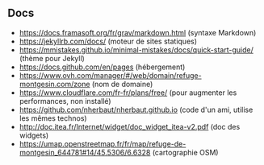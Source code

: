 ## Docs
 * https://docs.framasoft.org/fr/grav/markdown.html (syntaxe Markdown)
 * https://jekyllrb.com/docs/ (moteur de sites statiques)
 * https://mmistakes.github.io/minimal-mistakes/docs/quick-start-guide/ (thème pour Jekyll)
 * https://docs.github.com/en/pages (hébergement)
 * https://www.ovh.com/manager/#/web/domain/refuge-montgesin.com/zone (nom de domaine)
 * https://www.cloudflare.com/fr-fr/plans/free/ (pour augmenter les performances, non installé)
 * https://github.com/nherbaut/nherbaut.github.io (code d'un ami, utilise les mêmes technos)
 * http://doc.itea.fr/Internet/widget/doc_widget_itea-v2.pdf (doc des widgets)
 * https://umap.openstreetmap.fr/fr/map/refuge-de-montgesin_644781#14/45.5306/6.6328 (cartographie OSM)
